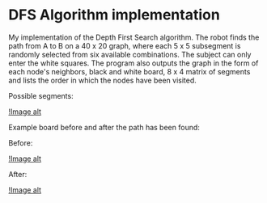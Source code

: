 # DFS Algorithm implementation

My implementation of the Depth First Search algorithm. The robot finds the path from A to B on a 40 x 20 graph, where each 5 x 5 subsegment is randomly selected from six available combinations. The subject can only enter the white squares. The program also outputs the graph in the form of each node's neighbors, black and white board, 8 x 4 matrix of segments and lists the order in which the nodes have been visited.

Possible segments:

[!Image alt](/picture_examples/segments.png)

Example board before and after the path has been found:

Before:

[!Image alt](https://github.com/KrzysiekDD/DFS-implementation/blob/master/picture_examples/before.png)

After:

[!Image alt](https://github.com/KrzysiekDD/DFS-implementation/blob/master/picture_examples/after.png)
